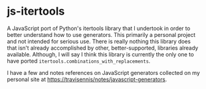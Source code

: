 # js-itertools

A JavaScript port of Python's itertools library that I undertook in order to better understand how to use generators. This primarily a personal project and not intended for serious use. There is really nothing this library does that isn't already accomplished by other, better-supported, libraries already available. Although, I will say I think this library is currently the only one to have ported `itertools.combinations_with_replacements`.

I have a few and notes references on JavaScript generators collected on my personal site at [https://travisennis/notes/javascript-generators](https://travisennis/notes/javascript-generators).
